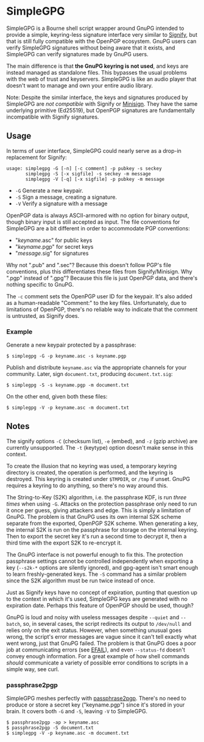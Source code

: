 # SimpleGPG

SimpleGPG is a Bourne shell script wrapper around GnuPG intended to
provide a simple, keyring-less signature interface very similar to
[Signify][signify], but that is still fully compatible with the OpenPGP
ecosystem. GnuPG users can verify SimpleGPG signatures without being
aware that it exists, and SimpleGPG can verify signatures made by GnuPG
users.

The main difference is that **the GnuPG keyring is not used**, and keys
are instead managed as standalone files. This bypasses the usual
problems with the web of trust and keyservers. SimpleGPG is like an
audio player that doesn't want to manage and own your entire audio
library.

Note: Despite the similar interface, the keys and signatures produced by
SimpleGPG are *not compatible* with Signify or [Minisign][minisign].
They have the same underlying primitive (Ed25519), but OpenPGP
signatures are fundamentally incompatible with Signify signatures.

## Usage

In terms of user interface, SimpleGPG could nearly serve as a drop-in
replacement for Signify:

```
usage: simplegpg -G [-n] [-c comment] -p pubkey -s seckey
       simplegpg -S [-x sigfile] -s seckey -m message
       simplegpg -V [-q] [-x sigfile] -p pubkey -m message
```

* `-G` Generate a new keypair.
* `-S` Sign a message, creating a signature.
* `-V` Verify a signature with a message

OpenPGP data is always ASCII-armored with no option for binary output,
though binary input is still accepted as input. The file conventions for
SimpleGPG are a bit different in order to accommodate PGP conventions:

* "*keyname*.asc" for public keys
* "*keyname*.pgp" for secret keys
* "*message*.sig" for signatures

Why not ".pub" and ".sec"? Because this doesn't follow PGP's file
conventions, plus this differentiates these files from Signify/Minisign.
Why ".pgp" instead of ".gpg"? Because this file is just OpenPGP data,
and there's nothing specific to GnuPG.

The `-c` comment sets the OpenPGP user ID for the keypair. It's also
added as a human-readable "Comment:" to the key files. Unfortunately,
due to limitations of OpenPGP, there's no reliable way to indicate that
the comment is untrusted, as Signify does.

### Example

Generate a new keypair protected by a passphrase:

    $ simplegpg -G -p keyname.asc -s keyname.pgp

Publish and distribute `keyname.asc` via the appropriate channels for
your community. Later, sign `document.txt`, producing `document.txt.sig`:

    $ simplegpg -S -s keyname.pgp -m document.txt

On the other end, given both these files:

    $ simplegpg -V -p keyname.asc -m document.txt

## Notes

The signify options `-C` (checksum list), `-e` (embed), and `-z` (gzip
archive) are currently unsupported. The `-t` (keytype) option doesn't
make sense in this context.

To create the illusion that no keyring was used, a temporary keyring
directory is created, the operation is performed, and the keyring is
destroyed. This keyring is created under `$TMPDIR`, or `/tmp` if unset.
GnuPG requires a keyring to do anything, so there's no way around this.

The String-to-Key (S2K) algorithm, i.e. the passphrase KDF, is run
*three times* when using `-G`. Attacks on the protection passphrase only
need to run it once per guess, giving attackers and edge. This is simply
a limitation of GnuPG. The problem is that GnuPG uses its own internal
S2K scheme separate from the exported, OpenPGP S2K scheme. When
generating a key, the internal S2K is run on the passphrase for storage
on the internal keyring. Then to export the secret key it's run a second
time to decrypt it, then a third time with the export S2K to re-encrypt
it.

The GnuPG interface is not powerful enough to fix this. The protection
passphrase settings cannot be controlled independently when exporting a
key (`--s2k-*` options are silently ignored), and gpg-agent isn't smart
enough to learn freshly-generated keys. The `-S` command has a similar
problem since the S2K algorithm must be run twice instead of once.

Just as Signify keys have no concept of expiration, punting that
question up to the context in which it's used, SimpleGPG keys are
generated with no expiration date. Perhaps this feature of OpenPGP
should be used, though?

GnuPG is loud and noisy with useless messages despite `--quiet` and
`--batch`, so, in several cases, the script redirects its output to
`/dev/null` and relies only on the exit status. However, when something
unusual goes wrong, the script's error messages are vague since it can't
tell exactly what went wrong, just that GnuPG failed. The problem is
that GnuPG does a poor job at communicating errors (see [EFAIL][efail]),
and even `--status-fd` doesn't convey enough information. For a great
example of how shell commands *should* communicate a variety of possible
error conditions to scripts in a simple way, see curl.

### passphrase2pgp

SimpleGPG meshes perfectly with [passphrase2pgp][p2p]. There's no need
to produce or store a secret key ("keyname.pgp") since it's stored in
your brain. It covers both `-G` and `-S`, leaving `-V` to SimpleGPG.

    $ passphrase2pgp -ap > keyname.asc
    $ passphrase2pgp -S document.txt
    $ simplegpg -V -p keyname.asc -m document.txt


[efail]: https://efail.de/
[minisign]: https://jedisct1.github.io/minisign/
[p2p]: https://github.com/skeeto/passphrase2pgp
[signify]: https://man.openbsd.org/signify
